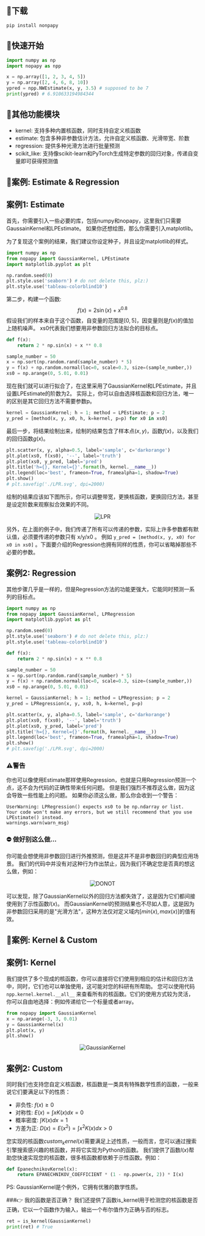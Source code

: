 ## 🚀下载
`
pip install nonpapy
`

## 🎉快速开始
```python
import numpy as np
import nopapy as npp

x = np.array([1, 2, 3, 4, 5])
y = np.array([2, 4, 6, 8, 10])
ypred = npp.NWEstimate(x, y, 3.5) # supposed to be 7
print(ypred) # 6.910633194984344
```

## 🎨其他功能模块
- kernel: 支持多种内置核函数，同时支持自定义核函数
- estimate: 包含多种非参数估计方法，允许自定义核函数、光滑带宽、阶数
- regression: 提供多种光滑方法进行批量预测
- scikit_like: 支持像scikit-learn和PyTorch生成特定参数的回归对象，传递自变量即可获得预测值

## 🎰案例: Estimate & Regression
## 案例1: Estimate
首先，你需要引入一些必要的库，包括numpy和nopapy，这里我们只需要GaussainKernel和LPEstimate。
如果你还想绘图，那么你需要引入matplotlib。 

为了复现这个案例的结果，我们建议你设定种子，并且设定matplotlib的样式。
```python
import numpy as np
from nopapy import GaussianKernel, LPEstimate
import matplotlib.pyplot as plt

np.random.seed(0)
plt.style.use('seaborn') # do not delete this, plz:)
plt.style.use('tableau-colorblind10')
```

第二步，构建一个函数:
$$f(x) = 2 \sin(x) + x^{0.8}$$
假设我们的样本来自于这个函数，自变量的范围是$[0, 5]$，因变量则是$f(x)$的值加上随机噪声。 xs0代表我们想要用非参数回归方法拟合的目标点。
```python
def f(x):
    return 2 * np.sin(x) + x ** 0.8

sample_number = 50
x = np.sort(np.random.rand(sample_number) * 5)
y = f(x) + np.random.normal(loc=0, scale=0.3, size=(sample_number,))
xs0 = np.arange(0, 5.01, 0.01)
```
现在我们就可以进行拟合了，在这里采用了GaussianKernel和LPEstimate，并且设置LPEstimate的阶数为2。
实际上，你可以自由选择核函数和回归方法，唯一的区别是其它回归方法不需要参数p。
```python
kernel = GaussianKernel; h = 1; method = LPEstimate; p = 2
y_pred = [method(x, y, x0, h, k=kernel, p=p) for x0 in xs0]
```
最后一步，将结果绘制出来，绘制的结果包含了样本点$(x, y)$，函数$f(x)$，以及我们的回归函数$g(x)$。
```python
plt.scatter(x, y, alpha=0.5, label='sample', c='darkorange')
plt.plot(xs0, f(xs0), '--', label='truth')
plt.plot(xs0, y_pred, label='pred')
plt.title('h={}, Kernel={}'.format(h, kernel.__name__))
plt.legend(loc='best', frameon=True, framealpha=1, shadow=True)
plt.show()
# plt.savefig('./LPR.svg', dpi=2000)
```
绘制的结果应该如下图所示，你可以调整带宽，更换核函数，更换回归方法，甚至是设定阶数来观察拟合效果的不同。

<div align="center">
    <img src="./pictures/LPR.svg" alt="LPR">
</div>

另外，在上面的例子中，我们传递了所有可以传递的参数，实际上许多参数都有默认值，必须要传递的参数只有 x/y/x0 。
例如
`
y_pred = [method(x, y, x0) for x0 in xs0]
`
。下面要介绍的Regression也拥有同样的性质，你可以省略掉那些不必要的参数。

## 案例2: Regression
其他步骤几乎是一样的，但是Regression方法的功能更强大，它能同时预测一系列的目标点。
```python
import numpy as np
from nopapy import GaussianKernel, LPRegression
import matplotlib.pyplot as plt

np.random.seed(0)
plt.style.use('seaborn') # do not delete this, plz:)
plt.style.use('tableau-colorblind10')

def f(x):
    return 2 * np.sin(x) + x ** 0.8

sample_number = 50
x = np.sort(np.random.rand(sample_number) * 5)
y = f(x) + np.random.normal(loc=0, scale=0.3, size=(sample_number,))
xs0 = np.arange(0, 5.01, 0.01)

kernel = GaussianKernel; h = 1; method = LPRegression; p = 2
y_pred = LPRegression(x, y, xs0, h, k=kernel, p=p)

plt.scatter(x, y, alpha=0.5, label='sample', c='darkorange')
plt.plot(xs0, f(xs0), '--', label='truth')
plt.plot(xs0, y_pred, label='pred')
plt.title('h={}, Kernel={}'.format(h, kernel.__name__))
plt.legend(loc='best', frameon=True, framealpha=1, shadow=True)
plt.show()
# plt.savefig('./LPR.svg', dpi=2000)
```
### ⚠️警告
你也可以像使用Estimate那样使用Regression，也就是只用Regression预测一个点，这不会为代码的正确性带来任何问题。
但是我们强烈不推荐这么做，因为这会导致一些性能上的问题。
如果你必须这么做，那么你会收到一个警告：
```
UserWarning: LPRegression() expects xs0 to be np.ndarray or list.
Your code won't make any errors, but we still recommend that you use LPEstimate() instead.
warnings.warn(warn_msg) 
```

### ⛔  做好别这么做...
你可能会想使用非参数回归进行外推预测，但是这并不是非参数回归的典型应用场景。
我们的代码中并没有对这种行为作出禁止，因为我们不确定您是否真的想这么做，例如：

<div align="center">
    <img src="./pictures/DONOT.svg" alt="DONOT">
</div>

可以发现，除了GaussianKernel以外的回归方法都失效了，这是因为它们都间接使用到了示性函数$I(x)$。
而GaussianKernel的预测结果也不尽如人意，这是因为非参数回归采用的是"光滑方法"，这种方法仅对定义域内$[min(x), max(x)]$的值有效。

## 🎰案例: Kernel & Custom
## 案例1: Kernel
我们提供了多个现成的核函数，你可以直接将它们使用到相应的估计和回归方法中，同时，它们也可以单独使用，这可能对您的科研有所帮助。
您可以使用代码
`
npp.kernel.kernel.__all__
`
来查看所有的核函数。它们的使用方式较为灵活，你可以自由地选择：例如传递给它一个标量或者array。
```python
from nopapy import GaussianKernel
x = np.arange(-3, 3, 0.01)
y = GaussianKernel(x)
plt.plot(x, y)
plt.show()
```
<div align="center">
    <img src="./pictures/GaussianKernel.svg" alt="GaussianKernel">
</div>

## 案例2: Custom

同时我们也支持您自定义核函数，核函数是一类具有特殊数学性质的函数，一般来说它们要满足以下的性质：

- 非负性: $f(x) \geq 0$
- 对称性: $E(x) =\int xK(x) dx=0$
- 概率密度: $\int K(x) dx=1$
- 方差为正: $D(x)=E(x^2)=\int x^2K(x) dx>0$

您实现的核函数$custom_kernel(x)$需要满足上述性质，一般而言，您可以通过搜索引擎搜索感兴趣的核函数，并将它实现为Python的函数。
我们提供了函数$I(x)$帮助您快速实现您的核函数，很多核函数都依赖于示性函数。例如：
```python
def EpanechnikovKernel(x):
    return EPANECHNIKOV_COEFFICIENT * (1 - np.power(x, 2)) * I(x)
```
PS: GaussianKernel是个例外，它拥有优雅的数学性质。

###👉 我的函数是否正确？
我们还提供了函数is_kernel用于检测您的核函数是否正确，它以一个函数作为输入，输出一个布尔值作为正确与否的标志。
```python
ret = is_kernel(GaussianKernel)
print(ret) # True
```